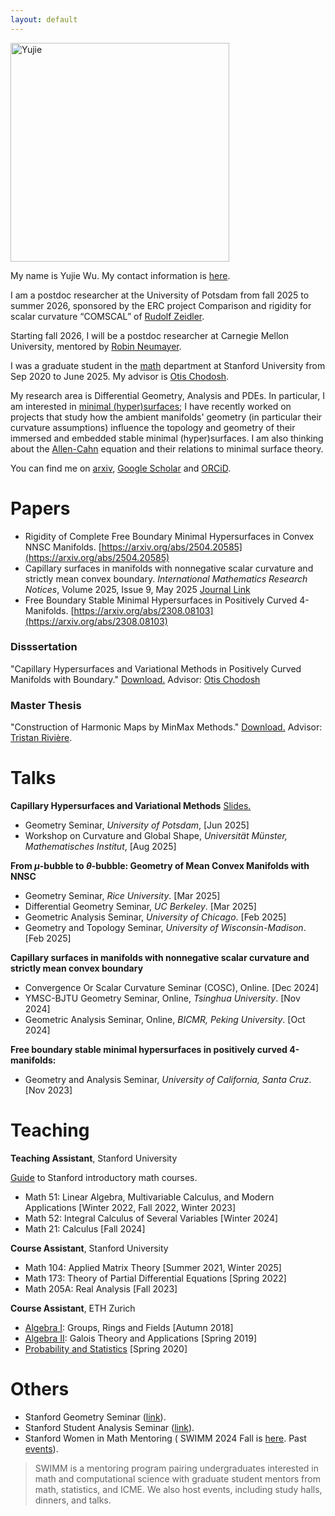 ```yaml
---
layout: default
---
```

<img src="http://yujiewu66.github.io/files/IMG_4888.jpg" alt="Yujie" width="350"/>



My name is Yujie Wu. My contact information is [here](https://mathematics.stanford.edu/people/yujie-wu).


I am a postdoc researcher at the University of Potsdam from fall 2025 to summer 2026, sponsored by the ERC project Comparison and rigidity for scalar curvature “COMSCAL” of [Rudolf Zeidler](https://www.rzeidler.eu).

Starting fall 2026, I will be a postdoc researcher at Carnegie Mellon University, mentored by [Robin Neumayer](https://www.math.cmu.edu/~rneumaye/). 

I was a graduate student in the [math](https://mathematics.stanford.edu/)  department at Stanford University from Sep 2020 to June 2025. My advisor is [Otis Chodosh](https://web.stanford.edu/~ochodosh/).


My research area is Differential Geometry, Analysis and PDEs. In particular, I am interested in [minimal (hyper)surfaces](https://en.wikipedia.org/wiki/Minimal_surface); I have recently worked on projects that study how the ambient manifolds' geometry (in particular their curvature assumptions) influence the topology and geometry of their immersed and embedded stable minimal (hyper)surfaces. I am also thinking about the [Allen-Cahn](https://en.wikipedia.org/wiki/Allen%E2%80%93Cahn_equation) equation and their relations to minimal surface theory.

You can find me on [arxiv](https://arxiv.org/a/wu_y_18.html), [Google Scholar](https://scholar.google.com/citations?user=G-8CWGoAAAAJ&hl=en&oi=ao) and [ORCiD](https://orcid.org/0000-0003-4671-7800).




# Papers
- Rigidity of Complete Free Boundary Minimal Hypersurfaces in Convex NNSC Manifolds. [https://arxiv.org/abs/2504.20585](https://arxiv.org/abs/2504.20585)
- Capillary surfaces in manifolds with nonnegative scalar curvature and strictly mean convex boundary. _International Mathematics Research Notices_, Volume 2025, Issue 9, May 2025 [Journal Link](https://academic.oup.com/imrn/article-abstract/doi/10.1093/imrn/rnaf106/8123149?utm_source=advanceaccess&utm_campaign=imrn&utm_medium=email)
- Free Boundary Stable Minimal Hypersurfaces in Positively Curved 4-Manifolds. [https://arxiv.org/abs/2308.08103](https://arxiv.org/abs/2308.08103)

### Disssertation
"Capillary Hypersurfaces and Variational Methods in Positively Curved Manifolds with Boundary."  [Download.](https://yujiewu66.github.io/files/YujieThesis.pdf)
Advisor: [Otis Chodosh](https://web.stanford.edu/~ochodosh/)

### Master Thesis
"Construction of Harmonic Maps by MinMax Methods." [Download.](https://yujiewu66.github.io/files/Yujie_Wu_Master_Thesis_Dec14.pdf)  Advisor: [Tristan Rivière](https://people.math.ethz.ch/~triviere/).

# Talks
**Capillary Hypersurfaces and Variational Methods**
 [Slides.](https://yujiewu66.github.io/files/FBMH-B4-Handout.pdf)
- Geometry Seminar, *University of Potsdam*, \[Jun 2025\]
- Workshop on Curvature and Global Shape, *Universität Münster, Mathematisches Institut*, \[Aug 2025\]

**From $\mu$-bubble to $\theta$-bubble: Geometry of Mean Convex Manifolds with NNSC**
- Geometry Seminar, *Rice University*. \[Mar 2025\]
- Differential Geometry Seminar, *UC Berkeley*. \[Mar 2025\]
- Geometric Analysis Seminar, *University of Chicago*. \[Feb 2025\]
- Geometry and Topology Seminar, *University of Wisconsin-Madison*. \[Feb 2025\]

**Capillary surfaces in manifolds with nonnegative scalar curvature and strictly mean convex boundary**
- Convergence Or Scalar Curvature Seminar (COSC), Online. \[Dec 2024\]
- YMSC-BJTU Geometry Seminar, Online, *Tsinghua University*. \[Nov 2024\]
- Geometric Analysis Seminar, Online, *BICMR, Peking University*. \[Oct 2024\]

**Free boundary stable minimal hypersurfaces in positively curved 4-manifolds:**
- Geometry and Analysis Seminar, *University of California, Santa Cruz*. \[Nov 2023\]


# Teaching
**Teaching Assistant**, Stanford University 

  [Guide](https://mathematics.stanford.edu/academics/introductory-math-courses) to Stanford introductory math courses.
- Math 51: Linear Algebra, Multivariable Calculus, and Modern Applications
\[Winter 2022, Fall 2022, Winter 2023\]
- Math 52: Integral Calculus of Several Variables \[Winter 2024\]
- Math 21: Calculus \[Fall 2024\]


**Course Assistant**, Stanford University
- Math 104: Applied Matrix Theory \[Summer 2021, Winter 2025\]
- Math 173: Theory of Partial Differential Equations \[Spring 2022\]
- Math 205A: Real Analysis \[Fall 2023\]

**Course Assistant**, ETH Zurich
- [Algebra I](https://metaphor.ethz.ch/x/2018/hs/401-2003-00L/): Groups, Rings and Fields \[Autumn 2018\]
- [Algebra II](https://metaphor.ethz.ch/x/2019/fs/401-2004-00L/): Galois Theory and Applications \[Spring 2019\]
- [Probability and Statistics](https://metaphor.ethz.ch/x/2020/fs/401-2604-00L/) \[Spring 2020\]


# Others
- Stanford Geometry Seminar ([link](https://mathematics.stanford.edu/events/geometry)).
- Stanford Student Analysis Seminar ([link](https://mathematics.stanford.edu/events/student-analysis)).
- Stanford Women in Math Mentoring ( SWIMM 2024 Fall is [here](https://stanfordwimm.github.io/). Past [events](https://swimm.stanford.edu/)).
> SWIMM is a mentoring program pairing undergraduates interested in math and computational science with graduate student mentors from math, statistics, and ICME. We also host events, including study halls, dinners, and talks.


